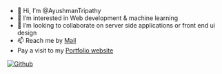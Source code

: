 - 👋 Hi, I’m @AyushmanTripathy
- 👀 I’m interested in Web development & machine learning
- 💞️ I’m looking to collaborate on server side applications or front end ui design 
- 📫 Reach me by [Mail](ayushmantripathy2004@gmail.com)
- Pay a visit to my [Portfolio website](https://ayushmantripathy.github.io/portfolio_website/)

<!---
AyushmanTripathy/AyushmanTripathy is a ✨ special ✨ repository because its `README.md` (this file) appears on your GitHub profile.
You can click the Preview link to take a look at your changes.
--->
[![Github](https://github-readme-stats.vercel.app/api?username=AyushmanTripathy&theme=dark&show_icons=true)](https://github.com/AyushmanTripathy/)

